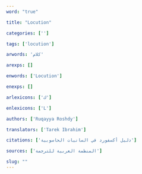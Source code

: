 ```yaml
---
word: "true"

title: "Locution"

categories: ['']

tags: ['locution']

arwords: 'كلام'

arexps: []

enwords: ['Locution']

enexps: []

arlexicons: ['ك']

enlexicons: ['L']

authors: ['Ruqayya Roshdy']

translators: ['Tarek Ibrahim']

citations: ['دليل أكسفورد في السانيات الحاسوبية']

sources: ['المنظمة العربية للترجمة']

slug: ""
---
```

